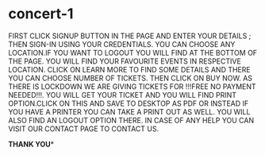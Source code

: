 # concert-1

FIRST CLICK SIGNUP BUTTON IN THE PAGE AND ENTER YOUR DETAILS ; THEN SIGN-IN USING YOUR CREDENTIALS.
YOU CAN CHOOSE ANY LOCATION.IF YOU WANT TO LOGOUT YOU WILL FIND AT THE BOTTOM OF THE PAGE.
YOU WILL FIND YOUR FAVOURITE EVENTS IN RESPECTIVE LOCATION.
CLICK ON LEARN MORE TO FIND SOME DETAILS AND THERE YOU CAN CHOOSE NUMBER OF TICKETS.
THEN CLICK ON BUY NOW. AS THERE IS LOCKDOWN WE ARE GIVING TICKETS FOR !!!FREE NO PAYMENT NEEDED!!!.
YOU WILL GET YOUR TICKET AND YOU WILL FIND PRINT OPTION.CLICK ON THIS AND SAVE TO DESKTOP AS PDF OR INSTEAD IF YOU HAVE A PRINTER YOU CAN TAKE A PRINT OUT AS WELL.
YOU WILL ALSO FIND AN LOGOUT OPTION THERE.
IN CASE OF ANY HELP YOU CAN VISIT OUR CONTACT PAGE TO CONTACT US.

****THANK YOU*****
